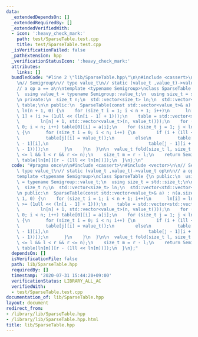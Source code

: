 ```yaml
---
data:
  _extendedDependsOn: []
  _extendedRequiredBy: []
  _extendedVerifiedWith:
  - icon: ':heavy_check_mark:'
    path: test/SparseTable.test.cpp
    title: test/SparseTable.test.cpp
  _isVerificationFailed: false
  _pathExtension: hpp
  _verificationStatusIcon: ':heavy_check_mark:'
  attributes:
    links: []
  bundledCode: "#line 2 \"lib/SparseTable.hpp\"\n\n#include <cassert>\n#include <vector>\n\
    \n// Semigroup\n// type value_t\n// static (value_t ,value_t)->value_t op\n\n\
    // a op a == a\n\ntemplate <typename Semigroup>\nclass SparseTable {\n public:\n\
    \  using value_t = typename Semigroup::value_t;\n  using size_t = std::size_t;\n\
    \n private:\n  size_t n;\n  std::vector<size_t> ln;\n  std::vector<std::vector<value_t>>\
    \ table;\n\n public:\n  SparseTable(const std::vector<value_t>& a) : n(a.size()),\
    \ ln(n + 1, 0) {\n    for (size_t i = 1; i < n + 1; i++)\n      ln[i] = ln[i -\
    \ 1] + (i >= (1ull << (ln[i - 1] + 1)));\n    table = std::vector<std::vector<value_t>>(\n\
    \        ln[n] + 1, std::vector<value_t>(n, value_t()));\n    for (size_t i =\
    \ 0; i < n; i++) table[0][i] = a[i];\n    for (size_t j = 1; j < ln[n] + 1; j++)\
    \ {\n      for (size_t i = 0; i < n; i++) {\n        if (i + (1ll << j) > n)\n\
    \          table[j][i] = value_t();\n        else\n          table[j][i] = Semigroup::op(table[j\
    \ - 1][i],\n                                      table[j - 1][i + (1ll << (j\
    \ - 1))]);\n      }\n    }\n  }\n\n  value_t fold(size_t l, size_t r) {\n    assert(0\
    \ <= l && l < r && r <= n);\n    size_t m = r - l;\n    return Semigroup::op(table[ln[m]][l],\
    \ table[ln[m]][r - (1ll << ln[m])]);\n  }\n};\n"
  code: "#pragma once\n\n#include <cassert>\n#include <vector>\n\n// Semigroup\n//\
    \ type value_t\n// static (value_t ,value_t)->value_t op\n\n// a op a == a\n\n\
    template <typename Semigroup>\nclass SparseTable {\n public:\n  using value_t\
    \ = typename Semigroup::value_t;\n  using size_t = std::size_t;\n\n private:\n\
    \  size_t n;\n  std::vector<size_t> ln;\n  std::vector<std::vector<value_t>> table;\n\
    \n public:\n  SparseTable(const std::vector<value_t>& a) : n(a.size()), ln(n +\
    \ 1, 0) {\n    for (size_t i = 1; i < n + 1; i++)\n      ln[i] = ln[i - 1] + (i\
    \ >= (1ull << (ln[i - 1] + 1)));\n    table = std::vector<std::vector<value_t>>(\n\
    \        ln[n] + 1, std::vector<value_t>(n, value_t()));\n    for (size_t i =\
    \ 0; i < n; i++) table[0][i] = a[i];\n    for (size_t j = 1; j < ln[n] + 1; j++)\
    \ {\n      for (size_t i = 0; i < n; i++) {\n        if (i + (1ll << j) > n)\n\
    \          table[j][i] = value_t();\n        else\n          table[j][i] = Semigroup::op(table[j\
    \ - 1][i],\n                                      table[j - 1][i + (1ll << (j\
    \ - 1))]);\n      }\n    }\n  }\n\n  value_t fold(size_t l, size_t r) {\n    assert(0\
    \ <= l && l < r && r <= n);\n    size_t m = r - l;\n    return Semigroup::op(table[ln[m]][l],\
    \ table[ln[m]][r - (1ll << ln[m])]);\n  }\n};"
  dependsOn: []
  isVerificationFile: false
  path: lib/SparseTable.hpp
  requiredBy: []
  timestamp: '2020-07-31 15:44:20+09:00'
  verificationStatus: LIBRARY_ALL_AC
  verifiedWith:
  - test/SparseTable.test.cpp
documentation_of: lib/SparseTable.hpp
layout: document
redirect_from:
- /library/lib/SparseTable.hpp
- /library/lib/SparseTable.hpp.html
title: lib/SparseTable.hpp
---
```

